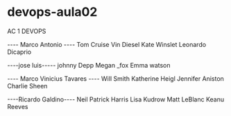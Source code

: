 # devops-aula02
AC 1 DEVOPS

---- Marco Antonio ----
Tom Cruise
Vin Diesel
Kate Winslet
Leonardo Dicaprio

----jose luis-----
johnny Depp
Megan _fox
Emma watson

---- Marco Vinicius Tavares ----
Will Smith
Katherine Heigl
Jennifer Aniston
Charlie Sheen

----Ricardo Galdino----
Neil Patrick Harris
Lisa Kudrow
Matt LeBlanc
Keanu Reeves
